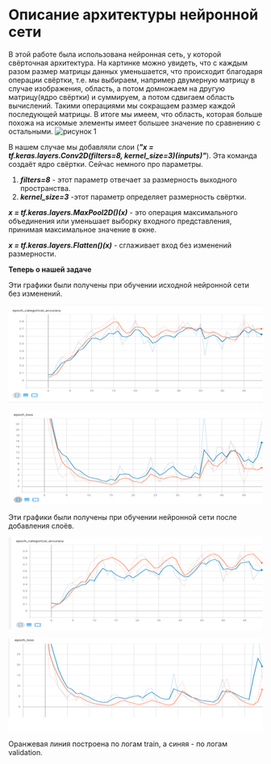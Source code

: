 #  Описание архитектуры нейронной сети #
В этой работе была использована нейронная сеть, у которой свёрточная архитектура. На картинке можно увидеть, что с каждым разом размер матрицы данных уменьшается, что происходит благодаря операции свёртки, т.е. мы выбираем, например двумерную матрицу в случае изображения, область, а потом домножаем на другую матрицу(ядро свёртки) и суммируем, а потом сдвигаем область вычислений. Такими операциями мы сокращаем размер каждой последующей матрицы. В итоге мы имеем, что область, которая больше похожа на искомые элементы имеет большее значение по сравнению с остальными.
![рисунок 1](https://encrypted-tbn0.gstatic.com/images?q=tbn:ANd9GcR0K4iQfVkQq2yavPNWppj0IHEZbsgW8cTmWA&usqp=CAU)

В нашем случае мы добавляли слои (***"x = tf.keras.layers.Conv2D(filters=8, kernel_size=3)(inputs)"***). Эта команда создаёт ядро свёртки. Сейчас немного про параметры.
1. ***filters=8*** - этот параметр отвечает за размерность выходного пространства.
2. ***kernel_size=3*** -этот параметр определяет размерность свёртки.

  ***x = tf.keras.layers.MaxPool2D()(x)*** - это операция максимального объединения или уменьшает выборку входного представления, принимая максимальное значение в окне.

  ***x = tf.keras.layers.Flatten()(x)*** - сглаживает вход без изменений размерности.
  
  **Теперь о нашей задаче**
  
  Эти графики были получены при обучении исходной нейронной сети без изменений.
  
  ![график 1.1](https://github.com/YurchenokMaxim/study/blob/main/%D0%91%D0%B5%D0%B7%D1%8B%D0%BC%D1%8F%D0%BD%D0%BD%D1%8B%D0%B9.png?raw=true)

  ![график 1.2](https://github.com/YurchenokMaxim/study/blob/main/%D0%91%D0%B5%D0%B7%D1%8B%D0%BC%D1%8F%D0%BD%D0%BD%D1%8B%D0%B91.png?raw=true)
  
   Эти графики были получены при обучении нейронной сети после добавления слоёв.
   
  ![график 2.1](https://github.com/YurchenokMaxim/study/blob/main/%D0%91%D0%B5%D0%B7%D1%8B%D0%BC%D1%8F%D0%BD%D0%BD%D1%8B%D0%B93.png?raw=true)
   
  ![график 2.2](https://github.com/YurchenokMaxim/study/blob/main/%D0%91%D0%B5%D0%B7%D1%8B%D0%BC%D1%8F%D0%BD%D0%BD%D1%8B%D0%B94.png?raw=true)
  
  Оранжевая линия построена по логам train, а синяя - по логам validation.
